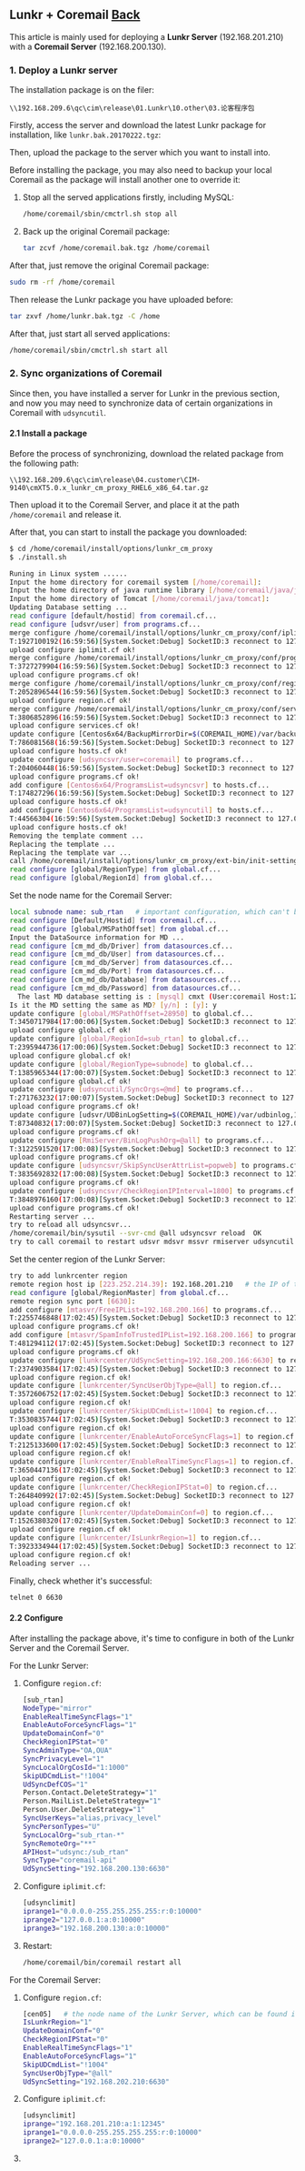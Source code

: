 ## Lunkr + Coremail	[Back](./../coremail.md)

This article is mainly used for deploying a **Lunkr Server** (192.168.201.210) with a **Coremail Server** (192.168.200.130).

### 1. Deploy a Lunkr server

The installation package is on the filer:

`\\192.168.209.6\qc\cim\release\01.Lunkr\10.other\03.论客程序包`

Firstly, access the server and download the latest Lunkr package for installation, like `lunkr.bak.20170222.tgz`:

Then, upload the package to the server which you want to install into.

Before installing the package, you may also need to backup your local Coremail as the package will install another one to override it:

1. Stop all the served applications firstly, including MySQL:
    ```bash
    /home/coremail/sbin/cmctrl.sh stop all
    ```
2. Back up the original Coremail package:
    ```bash
    tar zcvf /home/coremail.bak.tgz /home/coremail
    ```

After that, just remove the original Coremail package:

```bash
sudo rm -rf /home/coremail
```

Then release the Lunkr package you have uploaded before:

```bash
tar zxvf /home/lunkr.bak.tgz -C /home
```

After that, just start all served applications:

```bash
/home/coremail/sbin/cmctrl.sh start all
```

### 2. Sync organizations of Coremail

Since then, you have installed a server for Lunkr in the previous section, and now you may need to synchronize data of certain organizations in Coremail with `udsyncutil`.

#### 2.1 Install a package

Before the process of synchronizing, download the related package from the following path:

`\\192.168.209.6\qc\cim\release\04.customer\CIM-9140\cmXT5.0.x_lunkr_cm_proxy_RHEL6_x86_64.tar.gz`

Then upload it to the Coremail Server, and place it at the path `/home/coremail` and release it.

After that, you can start to install the package you downloaded:

```bash
$ cd /home/coremail/install/options/lunkr_cm_proxy
$ ./install.sh

Runing in Linux system ......
Input the home directory for coremail system [/home/coremail]:
Input the home directory of java runtime library [/home/coremail/java/jdk1.8.0_45]:
Input the home directory of Tomcat [/home/coremail/java/tomcat]:
Updating Database setting ...
read configure [default/hostid] from coremail.cf...
read configure [udsvr/user] from programs.cf...
merge configure /home/coremail/install/options/lunkr_cm_proxy/conf/iplimit.cf to iplimit.cf...
T:1927100192(16:59:56)[System.Socket:Debug] SocketID:3 reconnect to 127.0.0.1:6130 send presend code[305], timeout:410 OK
upload configure iplimit.cf ok!
merge configure /home/coremail/install/options/lunkr_cm_proxy/conf/programs.cf to programs.cf...
T:3727279904(16:59:56)[System.Socket:Debug] SocketID:3 reconnect to 127.0.0.1:6130 send presend code[305], timeout:410 OK
upload configure programs.cf ok!
merge configure /home/coremail/install/options/lunkr_cm_proxy/conf/region.cf to region.cf...
T:2052896544(16:59:56)[System.Socket:Debug] SocketID:3 reconnect to 127.0.0.1:6130 send presend code[305], timeout:410 OK
upload configure region.cf ok!
merge configure /home/coremail/install/options/lunkr_cm_proxy/conf/services.cf to services.cf...
T:3806852896(16:59:56)[System.Socket:Debug] SocketID:3 reconnect to 127.0.0.1:6130 send presend code[305], timeout:410 OK
upload configure services.cf ok!
update configure [Centos6x64/BackupMirrorDir=$(COREMAIL_HOME)/var/backupmirror] to hosts.cf...
T:786081568(16:59:56)[System.Socket:Debug] SocketID:3 reconnect to 127.0.0.1:6130 send presend code[305], timeout:410 OK
upload configure hosts.cf ok!
update configure [udsyncsvr/user=coremail] to programs.cf...
T:204060448(16:59:56)[System.Socket:Debug] SocketID:3 reconnect to 127.0.0.1:6130 send presend code[305], timeout:410 OK
upload configure programs.cf ok!
add configure [Centos6x64/ProgramsList=udsyncsvr] to hosts.cf...
T:174827296(16:59:56)[System.Socket:Debug] SocketID:3 reconnect to 127.0.0.1:6130 send presend code[305], timeout:410 OK
upload configure hosts.cf ok!
add configure [Centos6x64/ProgramsList=udsyncutil] to hosts.cf...
T:44566304(16:59:56)[System.Socket:Debug] SocketID:3 reconnect to 127.0.0.1:6130 send presend code[305], timeout:410 OK
upload configure hosts.cf ok!
Removing the template comment ...
Replacing the template ...
Replacing the template var ...
call /home/coremail/install/options/lunkr_cm_proxy/ext-bin/init-setting.sh to init region
read configure [global/RegionType] from global.cf...
read configure [global/RegionId] from global.cf...
```

Set the node name for the Coremail Server:

```bash
local subnode name: sub_rtan   # important configuration, which can't be modified in the future
read configure [Default/Hostid] from coremail.cf...
read configure [global/MSPathOffset] from global.cf...
Input the DataSource information for MD ...
read configure [cm_md_db/Driver] from datasources.cf...
read configure [cm_md_db/User] from datasources.cf...
read configure [cm_md_db/Server] from datasources.cf...
read configure [cm_md_db/Port] from datasources.cf...
read configure [cm_md_db/Database] from datasources.cf...
read configure [cm_md_db/Password] from datasources.cf...
  The last MD database setting is : [mysql] cmxt (User:coremail Host:127.0.0.1 Port:3308)
Is it the MD setting the same as MD? [y/n] : [y]: y
update configure [global/MSPathOffset=28950] to global.cf...
T:3450717984(17:00:06)[System.Socket:Debug] SocketID:3 reconnect to 127.0.0.1:6130 send presend code[305], timeout:410 OK
upload configure global.cf ok!
update configure [global/RegionId=sub_rtan] to global.cf...
T:2395944736(17:00:06)[System.Socket:Debug] SocketID:3 reconnect to 127.0.0.1:6130 send presend code[305], timeout:410 OK
upload configure global.cf ok!
update configure [global/RegionType=subnode] to global.cf...
T:1385965344(17:00:07)[System.Socket:Debug] SocketID:3 reconnect to 127.0.0.1:6130 send presend code[305], timeout:410 OK
upload configure global.cf ok!
update configure [udsyncutil/SyncOrgs=@md] to programs.cf...
T:271763232(17:00:07)[System.Socket:Debug] SocketID:3 reconnect to 127.0.0.1:6130 send presend code[305], timeout:410 OK
upload configure programs.cf ok!
update configure [udsvr/UDBinLogSetting=$(COREMAIL_HOME)/var/udbinlog,10] to programs.cf...
T:87340832(17:00:07)[System.Socket:Debug] SocketID:3 reconnect to 127.0.0.1:6130 send presend code[305], timeout:410 OK
upload configure programs.cf ok!
update configure [RmiServer/BinLogPushOrg=@all] to programs.cf...
T:3122591520(17:00:08)[System.Socket:Debug] SocketID:3 reconnect to 127.0.0.1:6130 send presend code[305], timeout:410 OK
upload configure programs.cf ok!
update configure [udsyncsvr/SkipSyncUserAttrList=popweb] to programs.cf...
T:3835692832(17:00:08)[System.Socket:Debug] SocketID:3 reconnect to 127.0.0.1:6130 send presend code[305], timeout:410 OK
upload configure programs.cf ok!
update configure [udsyncsvr/CheckRegionIPInterval=1800] to programs.cf...
T:3848976160(17:00:08)[System.Socket:Debug] SocketID:3 reconnect to 127.0.0.1:6130 send presend code[305], timeout:410 OK
upload configure programs.cf ok!
Restarting server ...
try to reload all udsyncsvr...
/home/coremail/bin/sysutil --svr-cmd @all udsyncsvr reload  OK
try to call coremail to restart udsvr mdsvr mssvr rmiserver udsyncutil
```

Set the center region of the Lunkr Server:

```bash
try to add lunkrcenter region
remote region host ip [223.252.214.39]: 192.168.201.210   # the IP of the Lunkr Server
read configure [global/RegionMaster] from global.cf...
remote region sync port [6630]:
add configure [mtasvr/FreeIPList=192.168.200.166] to programs.cf...
T:2255746848(17:02:45)[System.Socket:Debug] SocketID:3 reconnect to 127.0.0.1:6130 send presend code[305], timeout:410 OK
upload configure programs.cf ok!
add configure [mtasvr/SpamInfoTrustedIPList=192.168.200.166] to programs.cf...
T:481294112(17:02:45)[System.Socket:Debug] SocketID:3 reconnect to 127.0.0.1:6130 send presend code[305], timeout:410 OK
upload configure programs.cf ok!
update configure [lunkrcenter/UdSyncSetting=192.168.200.166:6630] to region.cf...
T:2374903584(17:02:45)[System.Socket:Debug] SocketID:3 reconnect to 127.0.0.1:6130 send presend code[305], timeout:410 OK
upload configure region.cf ok!
update configure [lunkrcenter/SyncUserObjType=@all] to region.cf...
T:3572606752(17:02:45)[System.Socket:Debug] SocketID:3 reconnect to 127.0.0.1:6130 send presend code[305], timeout:410 OK
upload configure region.cf ok!
update configure [lunkrcenter/SkipUDCmdList=!1004] to region.cf...
T:3530835744(17:02:45)[System.Socket:Debug] SocketID:3 reconnect to 127.0.0.1:6130 send presend code[305], timeout:410 OK
upload configure region.cf ok!
update configure [lunkrcenter/EnableAutoForceSyncFlags=1] to region.cf...
T:2125133600(17:02:45)[System.Socket:Debug] SocketID:3 reconnect to 127.0.0.1:6130 send presend code[305], timeout:410 OK
upload configure region.cf ok!
update configure [lunkrcenter/EnableRealTimeSyncFlags=1] to region.cf...
T:3650447136(17:02:45)[System.Socket:Debug] SocketID:3 reconnect to 127.0.0.1:6130 send presend code[305], timeout:410 OK
upload configure region.cf ok!
update configure [lunkrcenter/CheckRegionIPStat=0] to region.cf...
T:264840992(17:02:45)[System.Socket:Debug] SocketID:3 reconnect to 127.0.0.1:6130 send presend code[305], timeout:410 OK
upload configure region.cf ok!
update configure [lunkrcenter/UpdateDomainConf=0] to region.cf...
T:1526380320(17:02:45)[System.Socket:Debug] SocketID:3 reconnect to 127.0.0.1:6130 send presend code[305], timeout:410 OK
upload configure region.cf ok!
update configure [lunkrcenter/IsLunkrRegion=1] to region.cf...
T:3923334944(17:02:45)[System.Socket:Debug] SocketID:3 reconnect to 127.0.0.1:6130 send presend code[305], timeout:410 OK
upload configure region.cf ok!
Reloading server ...
```

Finally, check whether it's successful:

```bash
telnet 0 6630
```

#### 2.2 Configure

After installing the package above, it's time to configure in both of the Lunkr Server and the Coremail Server.

For the Lunkr Server:

1. Configure `region.cf`:
    ```bash
    [sub_rtan]
    NodeType="mirror"
    EnableRealTimeSyncFlags="1"
    EnableAutoForceSyncFlags="1"
    UpdateDomainConf="0"
    CheckRegionIPStat="0"
    SyncAdminType="OA,OUA"
    SyncPrivacyLevel="1"
    SyncLocalOrgCosId="1:1000"
    SkipUDCmdList="!1004"
    UdSyncDefCOS="1"
    Person.Contact.DeleteStrategy="1"
    Person.MailList.DeleteStrategy="1"
    Person.User.DeleteStrategy="1"
    SyncUserKeys="alias,privacy_level"
    SyncPersonTypes="U"
    SyncLocalOrg="sub_rtan-*"
    SyncRemoteOrg="**"
    APIHost="udsync:/sub_rtan"
    SyncType="coremail-api"
    UdSyncSetting="192.168.200.130:6630"
    ```
2. Configure `iplimit.cf`:
    ```bash
    [udsynclimit]
    iprange1="0.0.0.0-255.255.255.255:r:0:10000"
    iprange2="127.0.0.1:a:0:10000"
    iprange3="192.168.200.130:a:0:10000"
    ```
3. Restart:
    ```bash
    /home/coremail/bin/coremail restart all
    ```

For the Coremail Server:

1. Configure `region.cf`:
    ```bash
    [cen05]   # the node name of the Lunkr Server, which can be found in the `global.cf`
    IsLunkrRegion="1"
    UpdateDomainConf="0"
    CheckRegionIPStat="0"
    EnableRealTimeSyncFlags="1"
    EnableAutoForceSyncFlags="1"
    SkipUDCmdList="!1004"
    SyncUserObjType="@all"
    UdSyncSetting="192.168.202.210:6630"
    ```
2. Configure `iplimit.cf`:
    ```bash
    [udsynclimit]
    iprange="192.168.201.210:a:1:12345"
    iprange1="0.0.0.0-255.255.255.255:r:0:10000"
    iprange2="127.0.0.1:a:0:10000"
    ```
3. 
